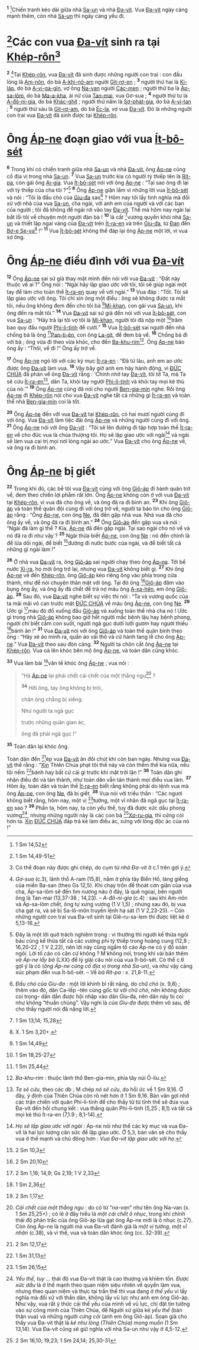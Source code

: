 <sup><b>1</b></sup> [^1@-afb0b8a6-e318-4b25-bd67-de8d13bc3bf7]Chiến tranh kéo dài giữa nhà [Sa-un]() và nhà [Đa-vít](). Vua [Đa-vít]() ngày càng mạnh thêm, còn nhà [Sa-un]() thì ngày càng yếu đi.

# [^2@-afb0b8a6-e318-4b25-bd67-de8d13bc3bf7]Các con vua [Đa-vít]() sinh ra tại [Khép-rôn]()[^1-afb0b8a6-e318-4b25-bd67-de8d13bc3bf7]

<sup><b>2</b></sup> [^2-afb0b8a6-e318-4b25-bd67-de8d13bc3bf7]Tại [Khép-rôn](), vua [Đa-vít]() đã sinh được những người con trai : con đầu lòng là [Am-nôn](), do bà [A-khi-nô-am]() người [Gít-rơ-en]() ; <sup><b>3</b></sup> người thứ hai là [Ki-láp](), do bà [A-vi-ga-gin](), vợ ông [Na-van]() người [Các-men]() ; người thứ ba là [Áp-sa-lôm](), do bà [Ma-a-kha](), ái nữ của [Tan-mai](), vua Gơ-sua ; <sup><b>4</b></sup> người thứ tư là [A-đô-ni-gia](), do bà [Khác-ghít]() ; người thứ năm là [Sơ-phát-gia](), do bà [A-vi-tan]() ; <sup><b>5</b></sup> người thứ sáu là [Gít-rơ-am](), do bà [Éc-la](), vợ vua [Đa-vít](). Đó là những người con trai vua [Đa-vít]() đã sinh được tại [Khép-rôn]().

# Ông [Áp-ne]() đoạn giao với vua [Ít-bô-sét]()

<sup><b>6</b></sup> Trong khi có chiến tranh giữa nhà [Sa-un]() và nhà [Đa-vít](), ông [Áp-ne]() củng cố địa vị trong nhà [Sa-un](). <sup><b>7</b></sup> Vua [Sa-un]() trước kia có người tỳ thiếp tên là [Rít-pa](), con gái ông [Ai-gia](). Vua [Ít-bô-sét]() nói với ông [Áp-ne]() : “Tại sao ông đi lại với tỳ thiếp của cha tôi ?”[^3-afb0b8a6-e318-4b25-bd67-de8d13bc3bf7] <sup><b>8</b></sup> Ông [Áp-ne]() giận lắm vì những lời vua [Ít-bô-sét]() và nói : “Tôi là đầu chó của [Giu-đa]() sao[^4-afb0b8a6-e318-4b25-bd67-de8d13bc3bf7] ? Hôm nay tôi lấy tình nghĩa mà đối xử với nhà của vua [Sa-un](), cha ngài, với anh em của người và với các bạn của người ; tôi đã không để ngài rơi vào tay [Đa-vít](). Thế mà hôm nay ngài lại bắt lỗi tôi về chuyện một người đàn bà ! <sup><b>10</b></sup> là cất [^3@-afb0b8a6-e318-4b25-bd67-de8d13bc3bf7]vương quyền khỏi nhà [Sa-un]() và thiết lập ngai vàng của [Đa-vít]() trên [Ít-ra-en]() và trên [Giu-đa](), từ [Đan]() đến [Bơ-e Se-va]()[^6-afb0b8a6-e318-4b25-bd67-de8d13bc3bf7] !” <sup><b>11</b></sup> Vua [Ít-bô-sét]() không thể đáp lại ông [Áp-ne]() một lời, vì vua sợ ông.

# Ông [Áp-ne]() điều đình với vua [Đa-vít]()

<sup><b>12</b></sup> Ông [Áp-ne]() sai sứ giả thay mặt mình đến nói với vua [Đa-vít]() : “Đất này thuộc về ai ?” Ông nói : “Ngài hãy lập giao ước với tôi, tôi sẽ giúp ngài một tay để làm cho toàn thể [Ít-ra-en]() quay về với ngài.” <sup><b>13</b></sup> Vua đáp : “Tốt. Tôi sẽ lập giao ước với ông. Tôi chỉ xin ông một điều : ông sẽ không được ra mắt tôi, nếu ông không đem đến cho tôi bà [^4@-afb0b8a6-e318-4b25-bd67-de8d13bc3bf7][Mi-khan](), con gái vua [Sa-un](), khi ông đến ra mắt tôi.” <sup><b>14</b></sup> Vua [Đa-vít]() sai sứ giả đến nói với vua [Ít-bô-sét](), con vua [Sa-un]() : “Hãy trả lại tôi vợ tôi là [Mi-khan](), người tôi đã nộp một [^5@-afb0b8a6-e318-4b25-bd67-de8d13bc3bf7]trăm bao quy đầu người [Phi-li-tinh]() để cưới.” <sup><b>15</b></sup> Vua [Ít-bô-sét]() sai người đến nhà chồng bà là ông [^6@-afb0b8a6-e318-4b25-bd67-de8d13bc3bf7][Pan-ti-ên](), con ông [La-gít](), để đem bà về. <sup><b>16</b></sup> Chồng bà đi với bà ; ông vừa đi theo vừa khóc, cho đến [Ba-khu-rim]()[^7-afb0b8a6-e318-4b25-bd67-de8d13bc3bf7]. Ông [Áp-ne]() bảo ông ấy : “Thôi, về đi !” Ông ấy trở về.

<sup><b>17</b></sup> Ông [Áp-ne]() ngỏ lời với các kỳ mục [Ít-ra-en]() : “Đã từ lâu, anh em ao ước được ông [Đa-vít]() làm vua. <sup><b>18</b></sup> Vậy bây giờ anh em hãy hành động, vì [ĐỨC CHÚA]() đã phán về ông [Đa-vít]() rằng : ‘Chính nhờ tay [Đa-vít](), tôi tớ Ta, mà Ta sẽ cứu [Ít-ra-en]()[^8-afb0b8a6-e318-4b25-bd67-de8d13bc3bf7], dân Ta, khỏi tay người [Phi-li-tinh]() và khỏi tay mọi kẻ thù của nó.’” <sup><b>19</b></sup> Ông [Áp-ne]() cũng đã nói cho người [Ben-gia-min]() nghe. Rồi ông [Áp-ne]() đi [Khép-rôn]() nói cho vua [Đa-vít]() nghe tất cả những gì [Ít-ra-en]() và toàn thể nhà [Ben-gia-min]() coi là tốt.

<sup><b>20</b></sup> Ông [Áp-ne]() đến với vua [Đa-vít]() tại [Khép-rôn](), có hai mươi người cùng đi với ông. Vua [Đa-vít]() làm tiệc đãi ông [Áp-ne]() và những người cùng đi với ông. <sup><b>21</b></sup> Ông [Áp-ne]() nói với ông [Đa-vít]() : “Tôi sẽ lên đường đi tập hợp toàn thể [Ít-ra-en]() về cho đức vua là chúa thượng tôi. Họ sẽ lập giao ước với ngài[^9-afb0b8a6-e318-4b25-bd67-de8d13bc3bf7] và ngài sẽ làm vua cai trị mọi nơi lòng ngài ao ước.” Vua [Đa-vít]() cho ông [Áp-ne]() về, và ông ra đi bình an.

# Ông [Áp-ne]() bị giết

<sup><b>22</b></sup> Trong khi đó, các bề tôi vua [Đa-vít]() cùng với ông [Giô-áp]() đi hành quân trở về, đem theo chiến lợi phẩm rất lớn. Ông [Áp-ne]() không còn ở với vua [Đa-vít]() tại [Khép-rôn](), vì vua đã cho ông về, và ông đã ra đi bình an. <sup><b>23</b></sup> Khi ông [Giô-áp]() và toàn thể quân đội cùng đi với ông trở về, người ta báo tin cho ông [Giô-áp]() rằng : “Ông [Áp-ne](), con ông [Ne](), đã đến gặp nhà vua. Nhà vua đã cho ông ấy về, và ông đã ra đi bình an.” <sup><b>24</b></sup> Ông [Giô-áp]() đến gặp vua và nói : “Ngài đã làm gì thế ? Kìa, [Áp-ne]() đã đến gặp ngài. Tại sao ngài cho nó về và nó đã ra đi như vậy ? <sup><b>25</b></sup> Ngài thừa biết [Áp-ne](), con ông [Ne]() : nó đến chính là để lừa dối ngài, để biết [^7@-afb0b8a6-e318-4b25-bd67-de8d13bc3bf7]đường đi nước bước của ngài, và để biết tất cả những gì ngài làm !”

<sup><b>26</b></sup> Ở nhà vua [Đa-vít]() ra, ông [Giô-áp]() sai người chạy theo ông [Áp-ne](). Tới bể nước [Xi-ra](), họ mời ông trở lại, nhưng vua [Đa-vít]() không biết gì. <sup><b>27</b></sup> Khi ông [Áp-ne]() về đến [Khép-rôn](), ông [Giô-áp]() kéo riêng ông vào phía trong cửa thành, như để nói chuyện thân mật với ông. Tại đó ông [^8@-afb0b8a6-e318-4b25-bd67-de8d13bc3bf7][Giô-áp]() đâm vào bụng ông ấy, và ông ấy đã chết để trả nợ máu ông [A-xa-hên](), em ông [Giô-áp](). <sup><b>28</b></sup> Sau đó, vua [Đa-vít]() nghe biết sự việc thì nói : “Ta và vương quốc của ta mãi mãi vô can trước mặt [ĐỨC CHÚA]() về máu ông [Áp-ne](), con ông [Ne](). <sup><b>29</b></sup> Ước gì [^9@-afb0b8a6-e318-4b25-bd67-de8d13bc3bf7]máu đó đổ xuống đầu [Giô-áp]() và xuống toàn thể nhà cha nó ! Ước gì trong nhà [Giô-áp]() không bao giờ hết người mắc bệnh lậu hay bệnh phong, người chỉ biết cầm con suốt, người ngã gục dưới lưỡi gươm hay người thiếu [^10@-afb0b8a6-e318-4b25-bd67-de8d13bc3bf7]bánh ăn !” <sup><b>31</b></sup> Vua [Đa-vít]() nói với ông [Giô-áp]() và toàn thể quân binh theo ông : “Hãy xé áo mình ra, quấn áo vải thô và cử hành tang lễ cho ông [Áp-ne]().” Vua [Đa-vít]() theo sau đòn cáng. <sup><b>32</b></sup> Người ta chôn cất ông [Áp-ne]() tại [Khép-rôn](). Vua oà lên khóc bên mộ ông [Áp-ne](), và toàn dân cũng khóc.

<sup><b>33</b></sup> Vua làm bài [^12@-afb0b8a6-e318-4b25-bd67-de8d13bc3bf7]văn tế khóc ông [Áp-ne]() ; vua nói :

> “Há [Áp-ne]() lại phải chết cái chết của một thằng ngu[^11-afb0b8a6-e318-4b25-bd67-de8d13bc3bf7] ?
>
> <sup><b>34</b></sup> Hỡi ông, tay ông không bị trói,
>
> chân ông chẳng bị xiềng.
>
> Như người ta ngã gục
>
> trước những quân gian ác,
>
> ông đã phải ngã gục !”

<sup><b>35</b></sup> Toàn dân lại khóc ông.

Toàn dân đến [^13@-afb0b8a6-e318-4b25-bd67-de8d13bc3bf7]ép vua [Đa-vít]() ăn đôi chút khi còn ban ngày. Nhưng vua [Đa-vít]() thề rằng : “[Xin]() Thiên Chúa phạt tôi thế này và còn thêm thế kia nữa, nếu tôi nếm [^14@-afb0b8a6-e318-4b25-bd67-de8d13bc3bf7]bánh hay bất cứ cái gì trước khi mặt trời lặn !” <sup><b>36</b></sup> Toàn dân ghi nhận điều đó và tán thành, như toàn dân vẫn tán thành mọi điều vua làm. <sup><b>37</b></sup> Hôm ấy, toàn dân và toàn thể [Ít-ra-en]() biết rằng không phải do lệnh vua mà ông [Áp-ne](), con ông [Ne](), đã bị giết. <sup><b>38</b></sup> Vua nói với triều thần : “Các ngươi không biết rằng, hôm nay, một vị [^15@-afb0b8a6-e318-4b25-bd67-de8d13bc3bf7]tướng, một vĩ nhân đã ngã gục tại [Ít-ra-en]() sao ? <sup><b>39</b></sup> Phần ta, hôm nay, ta còn yếu thế, tuy đã được xức dầu phong vương[^12-afb0b8a6-e318-4b25-bd67-de8d13bc3bf7], nhưng những người này là các con bà [^16@-afb0b8a6-e318-4b25-bd67-de8d13bc3bf7][Xơ-ru-gia](), thì cứng cỏi hơn ta. [Xin]() [ĐỨC CHÚA]() đáp trả kẻ làm điều ác, xứng với lòng độc ác của nó !”

[^1-afb0b8a6-e318-4b25-bd67-de8d13bc3bf7]: Có thể đoạn này được ghi chép, do cụm từ _nhà Đa-vít_ ở c.1 trên gợi ý.

[^2-afb0b8a6-e318-4b25-bd67-de8d13bc3bf7]: _Gơ-sua_ (c.3), lãnh thổ A-ram (15,8), nằm ở phía tây Biển Hồ, láng giềng của miền Ba-san (theo Gs 12,5). Khi chạy trốn để thoát cơn giận của vua cha, Áp-sa-lôm sẽ đến tìm nương náu ở đây, là quê ngoại, bên người ông là Tan-mai (13,37-38 ; 14,23). – _A-đô-ni-gia_ (c.4) : sau khi Am-nôn và Áp-sa-lôm chết, ông tự xưng vương (1 V 1,5) ; nhưng sau đó, bị vua cha gạt ra, và sẽ bị Sa-lô-môn truyền lệnh hạ sát (1 V 2,23-25). – Còn những người con trai vua Đa-vít sinh tại Giê-ru-sa-lem thì được liệt kê ở 5,13-16.

[^3-afb0b8a6-e318-4b25-bd67-de8d13bc3bf7]: Đây là một lời quở trách nghiêm trọng : vì thường thì người kế thừa ngôi báu cũng kế thừa tất cả các vương phi tỳ thiếp trong hoàng cung (12,8 ; 16,20-22 ; 1 V 2,22), nên lời này cũng ngầm tố cáo Áp-ne có ý đồ soán ngôi. Lời tố cáo có căn cứ không ? M không nói, trong khi vài bản thêm _và Áp-ne lấy bà_ (LXX) để lý giải câu nói của vua Ít-bô-sét. Có thể c.6 gợi ý là có (_ông Áp-ne củng cố địa vị trong nhà Sa-un_), và như vậy càng xúc phạm đến vua Ít-bô-sét. – Về _bà Rít-pa_ : x. 21,8-11.

[^4-afb0b8a6-e318-4b25-bd67-de8d13bc3bf7]: _Đầu chó của Giu-đa_ : một lời khinh bỉ rất nặng, do chữ _chó_ (x. 9,8) ; thêm vào đó, dân Ca-lếp –tên cùng gốc từ với chữ _chó_, nên không được coi trọng– dần dần được hội nhập vào dân Giu-đa, nên dân này bị coi như không “thuần chủng”. Vậy nghi là _của Giu-đa_ được thêm vô sau, để cho thấy người nói đã nặng lời.

[^6-afb0b8a6-e318-4b25-bd67-de8d13bc3bf7]: X. 1 Sm 3,20+.

[^7-afb0b8a6-e318-4b25-bd67-de8d13bc3bf7]: _Ba-khu-rim_ : thuộc lãnh thổ Ben-gia-min, phía tây núi Ô-liu.

[^8-afb0b8a6-e318-4b25-bd67-de8d13bc3bf7]: _Ta sẽ cứu_, theo các db ; M chép _nó sẽ cứu_, do hồi ức về 1 Sm 9,16. Ở đây, ý định của Thiên Chúa còn rõ nét hơn ở 1 Sm 9,16. Bản văn gợi nhớ các trận chiến với quân Phi-li-tinh để cho thấy từ từ tình thế sẽ đưa vua Đa-vít đến hồi chung kết : vua thắng quân Phi-li-tinh (5,25 ; 8,1) và tất cả mọi kẻ thù Ít-ra-en (7,1.9 ; 8,1-14).

[^9-afb0b8a6-e318-4b25-bd67-de8d13bc3bf7]: _Họ sẽ lập giao ước với ngài_ : Áp-ne nói như thể các kỳ mục và vua Đa-vít là hai lực lượng cân sức để lập giao ước. Ở 5,3, bản văn sẽ cho thấy vua ở thế mạnh và chủ động hơn : _Vua Đa-vít lập giao ước với họ_.

[^11-afb0b8a6-e318-4b25-bd67-de8d13bc3bf7]: _Cái chết của một thằng ngu_ : do có từ “_na-van_“ như tên ông Na-van (x. 1 Sm 25,25+) ; có lẽ ở đây hiểu là _một cái chết ô nhục_, trong khi chính thái độ phản trắc của ông Giô-áp lừa gạt ông Áp-ne mới là ô nhục (c.27). Còn ông Áp-ne là người mà vua Đa-vít đánh giá là _một vị tướng, một vĩ nhân_ (c.38), và vì thế, vua và toàn dân khóc ông (cc. 32-39).

[^12-afb0b8a6-e318-4b25-bd67-de8d13bc3bf7]: _Yếu thế, tuy ..._ thái độ vua Đa-vít thật là cao thượng và khiêm tốn. _Được xức dầu_ là ở thế mạnh theo quan niệm siêu nhiên về quyền làm vua, nhưng theo quan niệm và thực tại trần thế thì vua đang ở _thế yếu_ vì lấy nghĩa mà đối xử với thần dân, không lấy vũ lực như anh em ông Giô-áp. Như vậy, vua rất ý thức cái thế yếu của mình về vũ lực, chỉ đặt tin tưởng vào sự công minh của Thiên Chúa, để Người xử giữa kẻ _yếu thế_ (bản thân vua) và những người _cứng cỏi_ (anh em ông Giô-áp). Soạn giả cho thấy vua Đa-vít thật là _kẻ như lòng (Thiên Chúa) mong muốn_ (1 Sm 13,14). Vua Đa-vít cũng sẽ giữ nghĩa với nhà Sa-un như vậy ở 4,5-12.

[^1@-afb0b8a6-e318-4b25-bd67-de8d13bc3bf7]: 1 Sm 14,52

[^2@-afb0b8a6-e318-4b25-bd67-de8d13bc3bf7]: 1 Sm 14,49-51

[^3@-afb0b8a6-e318-4b25-bd67-de8d13bc3bf7]: 1 Sm 13,14; 15,28

[^4@-afb0b8a6-e318-4b25-bd67-de8d13bc3bf7]: 1 Sm 14,49

[^5@-afb0b8a6-e318-4b25-bd67-de8d13bc3bf7]: 1 Sm 18,25-27

[^6@-afb0b8a6-e318-4b25-bd67-de8d13bc3bf7]: 1 Sm 25,44

[^7@-afb0b8a6-e318-4b25-bd67-de8d13bc3bf7]: 2 Sm 10,3

[^8@-afb0b8a6-e318-4b25-bd67-de8d13bc3bf7]: 2 Sm 20,10

[^9@-afb0b8a6-e318-4b25-bd67-de8d13bc3bf7]: 2 Sm 1,16; 14,9; Gs 2,19; 1 V 2,33

[^10@-afb0b8a6-e318-4b25-bd67-de8d13bc3bf7]: 1 Sm 2,36

[^12@-afb0b8a6-e318-4b25-bd67-de8d13bc3bf7]: 2 Sm 1,17

[^13@-afb0b8a6-e318-4b25-bd67-de8d13bc3bf7]: 2 Sm 12,17

[^14@-afb0b8a6-e318-4b25-bd67-de8d13bc3bf7]: 1 Sm 31,13

[^15@-afb0b8a6-e318-4b25-bd67-de8d13bc3bf7]: 1 Sm 26,15

[^16@-afb0b8a6-e318-4b25-bd67-de8d13bc3bf7]: 2 Sm 16,10; 19,23; 1 Sm 24,14; 25,30-31
